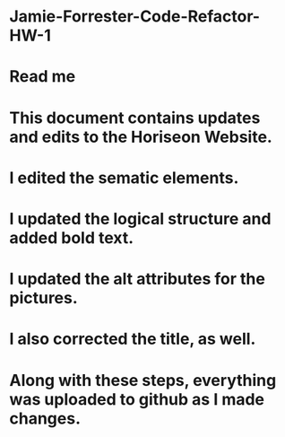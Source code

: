 # Jamie-Forrester-Code-Refactor-HW-1
# Read me
# This document contains updates and edits to the Horiseon Website.
# I edited the sematic elements.
# I updated the logical structure and added bold text.
# I updated the alt attributes for the pictures.
# I also corrected the title, as well.
# Along with these steps, everything was uploaded to github as I made changes.